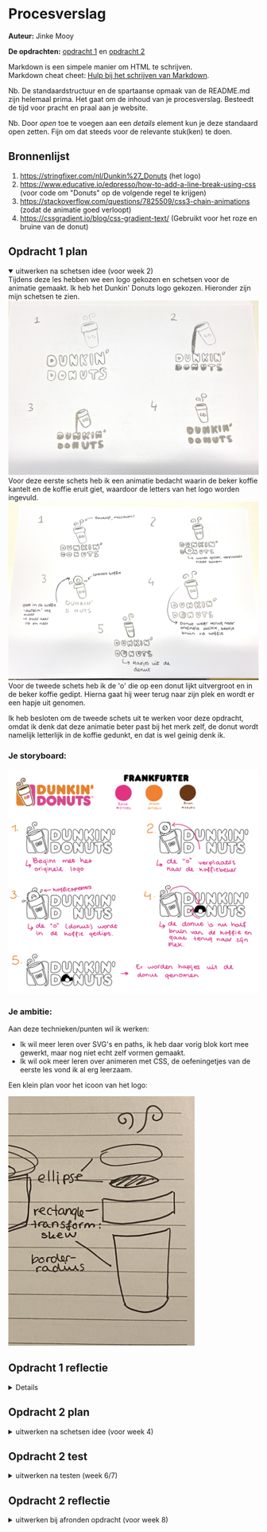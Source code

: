 # Procesverslag
**Auteur:** Jinke Mooy

**De opdrachten:** [opdracht 1](opdracht1/index.html) en [opdracht 2](opdracht2/index.html)


Markdown is een simpele manier om HTML te schrijven.  
Markdown cheat cheet: [Hulp bij het schrijven van Markdown](https://github.com/adam-p/markdown-here/wiki/Markdown-Cheatsheet).

Nb. De standaardstructuur en de spartaanse opmaak van de README.md zijn helemaal prima. Het gaat om de inhoud van je procesverslag. Besteedt de tijd voor pracht en praal aan je website.

Nb. Door *open* toe te voegen aan een *details* element kun je deze standaard open zetten. Fijn om dat steeds voor de relevante stuk(ken) te doen.



## Bronnenlijst
  1. https://stringfixer.com/nl/Dunkin%27_Donuts (het logo)
  2. https://www.educative.io/edpresso/how-to-add-a-line-break-using-css (voor code om "Donuts" op de volgende regel te krijgen)
  3. https://stackoverflow.com/questions/7825509/css3-chain-animations (zodat de animatie goed verloopt)
  4. https://cssgradient.io/blog/css-gradient-text/ (Gebruikt voor het roze en bruine van de donut)



## Opdracht 1 plan

<details open>
  <summary>uitwerken na schetsen idee (voor week 2)</summary>
  Tijdens deze les hebben we een logo gekozen en schetsen voor de animatie gemaakt. Ik heb het Dunkin' Donuts logo gekozen. Hieronder zijn mijn schetsen te zien.
<img src="readme-images/schets1.jpg" alt="eerste schets voor opdracht 1">
  Voor deze eerste schets heb ik een animatie bedacht waarin de beker koffie kantelt en de koffie eruit giet, waardoor de letters van het logo worden ingevuld.
<img src="readme-images/schets2.jpg" alt="tweede schets voor opdracht 1">
  Voor de tweede schets heb ik de 'o' die op een donut lijkt uitvergroot en in de beker koffie gedipt. Hierna gaat hij weer terug naar zijn plek en wordt er een hapje uit genomen.

Ik heb besloten om de tweede schets uit te werken voor deze opdracht, omdat ik denk dat deze animatie beter past bij het merk zelf, de donut wordt namelijk letterlijk in de koffie gedunkt, en dat is wel geinig denk ik.

  ### Je storyboard:
  <img src="readme-images/storyboard.png" alt="storyboard voor opdracht 1">


  ### Je ambitie: 
  Aan deze technieken/punten wil ik werken:
  - Ik wil meer leren over SVG's en paths, ik heb daar vorig blok kort mee gewerkt, maar nog niet echt zelf vormen gemaakt.
  - Ik wil ook meer leren over animeren met CSS, de oefeningetjes van de eerste les vond ik al erg leerzaam.
  
  Een klein plan voor het icoon van het logo:
  
  <img src="readme-images/planschets.jpg" width="375px" alt="schets voor de SVG's van het icoon">
 
</details>



## Opdracht 1 reflectie

<details>


  ### Je uitkomst - karakteristiek screenshot(s):
  <img src="readme-images/resultaat.png" width="375px" alt="uitkomst opdracht 1">


  ### Dit ging goed/Heb ik geleerd: 
  - De media query's gingen goed, het was gelukt om het logo responsive te maken, de dark/light mode en de verminderde beweging setting.
  - Ik heb veel geleerd over SVG's, hoe je deze maakt en positioneert met CSS.
  - Ik heb een beetje geleerd over verschillende animatie attributen zoals animation-timing-function en animation-fill-mode.
<img src="readme-images/resultaatdark.png" width="375px" alt="het resultaat in dark mode">


  ### Dit was lastig/Is niet gelukt:
  - Ik vond het icoon van het logo mega lastig, ik ben daar het meeste van de tijd mee bezig geweest, waardoor ik minder tijd over had voor de animatie. Dat vind ik heel jammer, want ik had graag nog wat meer met de animatie willen doen. Hij is bijvoorbeeld nu nog best wel statisch en beweegt niet helemaal leuk zoals ik zou willen. En de hapjes eruit is ook niet meer gelukt uiteindelijk.
  - De paths begreep ik niet goed, ik had veel op internet gezocht hoe je een bepaalde vorm maakt met een path en ik denk dat je een soort wiskunde ervoor moet gebruiken, maar ik snapte het niet echt. Ik heb hiervoor hulp moeten inschakelen uiteindelijk.
  - Ik heb de 'stoom' die van de koffiebeker afkomt niet gemaakt. Ik durfde niet meer met paths te werken.
  
  Korte omschrijving met plaatje(s)

  <img src="readme-images/pathfaal1.jpg" alt="mijn eerste poging tot path">
  Hier heb ik geprobeerd een path te maken van de vorm van de bovenkant van de koffiebeker.
  <img src="readme-images/pathfaal2.jpg" alt="mijn tweede poging tot path">
  Hier heb ik het nog eens geprobeerd.
</details>



## Opdracht 2 plan

<details>
  <summary>uitwerken na schetsen idee (voor week 4)</summary>


  ### Je ontwerp:
  <img src="readme-images/dummy-plaatje.svg" width="375px" alt="ontwerp opdracht 2">


  ### Je ambitie: 
  Aan deze technieken/punten wil ik werken:
  - punt 1
  - punt 2
  - nog een punt
  - ...
</details>



## Opdracht 2 test

<details>
  <summary>uitwerken na testen (week 6/7)</summary>

  Neem minimaal 5 bevindingen op:



  ### Bevinding 1:
  Omschrijving van wat er nog niet orde was (tekst en afbeeding(en)).

  #### oplossing:
  Beschrijving hoe je het hebt hebt opgelost of als het niet gelukt is hoe je het zou oplossen (tekst en afbeeding(en)).



  ### Bevinding 2:
  Omschrijving van wat er nog niet orde was (tekst en afbeeding(en)).

  #### oplossing:
  Beschrijving hoe je het hebt hebt opgelost of als het niet gelukt is hoe je het zou oplossen (tekst en afbeeding(en)).



  ### Bevinding 3:
  ...
</details>



## Opdracht 2 reflectie

<details>
  <summary>uitwerken bij afronden opdracht (voor week 8)</summary>

  ### Je uitkomst - karakteristiek screenshot(s):
  <img src="readme-images/dummy-plaatje.svg" width="375px" alt="uitkomst opdracht 2">


  ### Dit ging goed/Heb ik geleerd: 
  Korte omschrijving met plaatje(s)

  <img src="readme-images/dummy-plaatje.svg" width="375px" alt="top">


  ### Dit was lastig/Is niet gelukt:
  Korte omschrijving met plaatje(s)

  <img src="readme-images/dummy-plaatje.svg" width="375px" alt="bummer">
</details>
